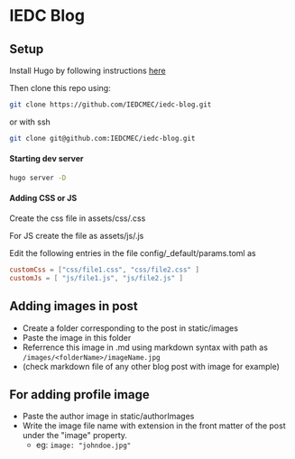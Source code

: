 # IEDC Blog

## Setup

Install Hugo by following instructions [here](https://gohugo.io/getting-started/installing/)

Then clone this repo using:

```sh
git clone https://github.com/IEDCMEC/iedc-blog.git
```

or with ssh

```sh
git clone git@github.com:IEDCMEC/iedc-blog.git
```

#### Starting dev server

```sh
hugo server -D
```

#### Adding CSS or JS

Create the css file in assets/css/<filename>.css

For JS create the file as assets/js/<filename>.js

Edit the following entries in the file config/\_default/params.toml as

```toml
customCss = ["css/file1.css", "css/file2.css" ]
customJs = [ "js/file1.js", "js/file2.js" ]
```

## Adding images in post

- Create a folder corresponding to the post in static/images
- Paste the image in this folder
- Referrence this image in <post>.md using markdown syntax with path as `/images/<folderName>/imageName.jpg`
- (check markdown file of any other blog post with image for example)

## For adding profile image

- Paste the author image in static/authorImages
- Write the image file name with extension in the front matter of the post under the "image" property.
  - eg: `image: "johndoe.jpg"`
